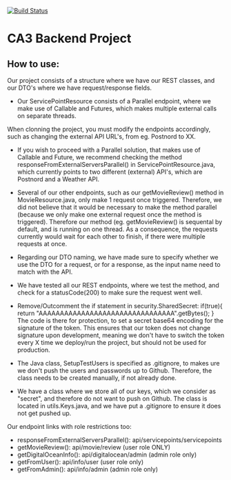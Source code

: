 [![Build Status](https://travis-ci.com/Bloom9900/CA3_3SEM_Individual.svg?branch=master)](https://travis-ci.com/Bloom9900/CA3_3SEM_Individual)

# CA3 Backend Project

## How to use:

Our project consists of a structure where we have our REST classes, and our DTO's where we have request/response fields. 
- Our ServicePointResource consists of a Parallel endpoint, where we make use of Callable and Futures, which makes multiple external calls on separate threads. 

When clonning the project, you must modify the endpoints accordingly, such as changing the external API URL's, from eg. Postnord to XX. 
- If you wish to proceed with a Parallel solution, that makes use of Callable and Future, we recommend checking the method responseFromExternalServersParallel() in ServicePointResource.java, which currently points to two different (external) API's, which are Postnord and a Weather API. 

- Several of our other endpoints, such as our getMovieReview() method in MovieResource.java, only make 1 request once triggered. Therefore, we did not believe that it would be necessary to make the method parallel (because we only make one external request once the method is triggered). Therefore our method (eg. getMovieReview() is sequental by default, and is running on one thread. As a consequence, the requests currently would wait for each other to finish, if there were multiple requests at once. 

- Regarding our DTO naming, we have made sure to specify whether we use the DTO for a request, or for a response, as the input name need to match with the API. 

- We have tested all our REST endpoints, where we test the method, and check for a statusCode(200) to make sure the request went well. 

- Remove/Outcomment the if statement in security.SharedSecret:
 if(true){
      return "AAAAAAAAAAAAAAAAAAAAAAAAAAAAAAAA".getBytes();
}
The code is there for protection, to set a secret base64 encoding for the signature of the token.
This ensures that our token does not change signature upon development, meaning we don't have to switch the token every X time we deploy/run the project, but should not be used for production.

- The Java class, SetupTestUsers is specified as .gitignore, to makes ure we don't push the users and passwords up to Github. 
Therefore, the class needs to be created manually, if not already done. 

- We have a class where we store all of our keys, which we consider as "secret", and therefore do not want to push on Github. 
The class is located in utils.Keys.java, and we have put a .gitignore to ensure it does not get pushed up.

Our endpoint links with role restrictions too:
- responseFromExternalServersParallel(): api/servicepoints/servicepoints
- getMovieReview(): api/movie/review (user role ONLY)
- getDigitalOceanInfo(): api/digitalocean/admin (admin role only)
- getFromUser(): api/info/user (user role only)
- getFromAdmin(): api/info/admin (admin role only)
